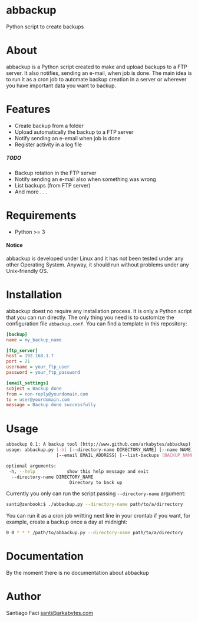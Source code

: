 # abbackup

Python script to create backups

# About

abbackup is a Python script created to make and upload backups to a FTP server. It also notifies, sending an e-mail, when job is done.
The main idea is to run it as a cron job to automate backup creation in a server or wherever you have important data you want to backup.

# Features

  * Create backup from a folder
  * Upload automatically the backup to a FTP server
  * Notify sending an e-email when job is done
  * Register activity in a log file
  
##### TODO
  
  * Backup rotation in the FTP server
  * Notify sending an e-mail also when something was wrong
  * List backups (from FTP server)
  * And more . . .

# Requirements

  * Python >= 3
  

#### Notice

abbackup is developed under Linux and it has not been tested under any other Operating System. Anyway, it should run without problems under any Unix-friendly OS.

# Installation

abbackup doest no require any installation process. It is only a Python script that you can run directly.
The only thing you need is to customize the configuration file `abbackup.conf`. You can find a template in this repository:

```ini
[backup]
name = my_backup_name

[ftp_server]
host = 192.168.1.7
port = 21
username = your_ftp_user
password = your_ftp_password

[email_settings]
subject = Backup done
from = non-reply@yourdomain.com
to = user@yourdomain.com
message = Backup done successfully
```

# Usage

```bash
abbackup 0.1: A backup tool (http://www.github.com/arkabytes/abbackup)
usage: abbackup.py [-h] [--directory-name DIRECTORY_NAME] [--name NAME]
                   [--email EMAIL_ADDRESS] [--list-backups [BACKUP_NAME]]

optional arguments:
 -h, --help            show this help message and exit
  --directory-name DIRECTORY_NAME
                        Directory to back up
```

Currently you only can run the script passing `--directory-name` argument:

```bash
santi@zenbook:$ ./abbackup.py --directory-name path/to/a/dirrectory
``` 

You can run it as a cron job writting next line in your crontab if you want, for example, create a backup once a day at midnight:

```bash
0 0 * * * /path/to/abbackup.py --directory-name path/to/a/directory 
```

# Documentation

By the moment there is no documentation about abbackup

# Author

Santiago Faci <santi@arkabytes.com>
